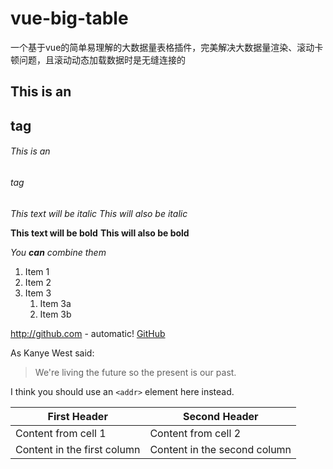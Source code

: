 # vue-big-table
一个基于vue的简单易理解的大数据量表格插件，完美解决大数据量渲染、滚动卡顿问题，且滚动动态加载数据时是无缝连接的

## This is an <h2> tag
###### This is an <h6> tag

*This text will be italic*
_This will also be italic_

**This text will be bold**
__This will also be bold__

_You **can** combine them_

1. Item 1
1. Item 2
1. Item 3
   1. Item 3a
   1. Item 3b
   
http://github.com - automatic!
[GitHub](http://github.com)


As Kanye West said:

> We're living the future so
> the present is our past.


I think you should use an
`<addr>` element here instead.

First Header | Second Header
------------ | -------------
Content from cell 1 | Content from cell 2
Content in the first column | Content in the second column
